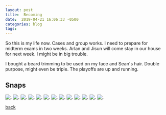 ```yaml
---
layout: post
title:  Becoming
date:  2019-04-21 16:06:33 -0500
categories: blog 
tags: 
---
```


So this is my life now. Cases and group works. I need to prepare for midterm exams in two weeks. Arlan and Jisun will come stay in our house for next week. I might be in big trouble.

I bought a beard trimming to be used on my face and Sean's hair. Double purpose, might even be triple. The playoffs are up and running.

## Snaps

![](/assets/img/1904/20190417-whodat.jpg ".")
![](/assets/img/1904/20190418-hugo.jpg ".")
![](/assets/img/1904/20190419-onefineday.jpg ".")
![](/assets/img/1904/20190419-selfie.jpg ".")
![](/assets/img/1904/20190419-selfie2.jpg ".")
![](/assets/img/1904/20190419-springweather.jpg ".")
![](/assets/img/1904/20190419-thebox.jpg ".")
![](/assets/img/1904/20190420-after.jpg ".")
![](/assets/img/1904/20190420-before.jpg ".")
![](/assets/img/1904/20190420-beforesideview.jpg ".")
![](/assets/img/1904/20190420-nakedbaby.jpg ".")
![](/assets/img/1904/20190420-playday.jpg ".")
![](/assets/img/1904/20190420-shithappens.jpg ".")

[back](/blog)
